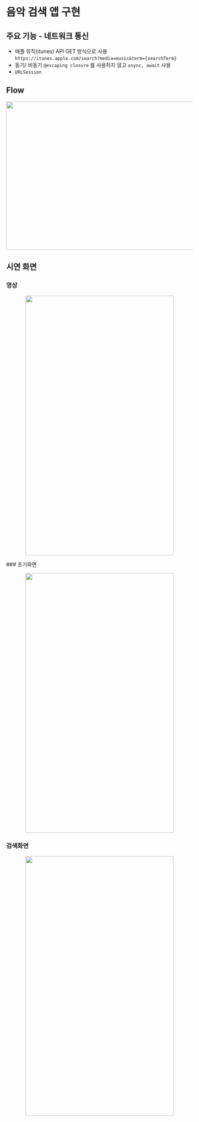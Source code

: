 # 음악 검색 앱 구현

## 주요 기능 - 네트워크 통신
- 애플 뮤직(itunes) API 
GET 방식으로 사용 
`https://itunes.apple.com/search?media=music&term={searchTerm}`
- 동기/ 비동기 
 `@escaping closure` 를 사용하지 않고 `async, await` 사용
- `URLSession`

## Flow 
<p align="center"><img src="https://github.com/inu-appcenter/iOS-study-16th/assets/109841880/f765ddb5-b2cc-4286-881b-2665aebcb4c6" width="700" height="400"></p>

## 시연 화면
### 영상
<p align="center"><img src="https://github.com/inu-appcenter/iOS-study-16th/assets/109841880/f765ddb5-b2cc-4286-881b-2665aebcb4c6" width="400" height="700"></p>
### 초기화면
<p align="center"><img src="https://github.com/inu-appcenter/iOS-study-16th/assets/109841880/f2fd21de-2a88-46d9-a244-c94e623adf49" width="400" height="700"></p>

### 검색화면 
<p align="center"><img src="https://github.com/inu-appcenter/iOS-study-16th/assets/109841880/0cb1df24-e2f8-4fe5-b8bd-bc0e4b152857" width="400" height="700"></p>

